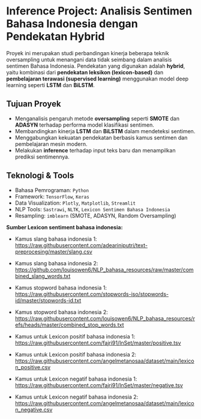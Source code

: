 # Inference Project: Analisis Sentimen Bahasa Indonesia dengan Pendekatan Hybrid

Proyek ini merupakan studi perbandingan kinerja beberapa teknik oversampling untuk menangani data tidak seimbang dalam analisis sentimen Bahasa Indonesia. Pendekatan yang digunakan adalah **hybrid**, yaitu kombinasi dari **pendekatan leksikon (lexicon-based)** dan **pembelajaran terawasi (supervised learning)** menggunakan model deep learning seperti **LSTM** dan **BiLSTM**.

## Tujuan Proyek

- Menganalisis pengaruh metode **oversampling** seperti **SMOTE** dan **ADASYN** terhadap performa model klasifikasi sentimen.
- Membandingkan kinerja **LSTM** dan **BiLSTM** dalam mendeteksi sentimen.
- Menggabungkan kekuatan pendekatan berbasis kamus sentimen dan pembelajaran mesin modern.
- Melakukan **inference** terhadap input teks baru dan menampilkan prediksi sentimennya.

## Teknologi & Tools

- Bahasa Pemrograman: `Python`
- Framework: `TensorFlow`, `Keras`
- Data Visualization: `Plotly`, `Matplotlib`, `Streamlit`
- NLP Tools: `Sastrawi`, `NLTK`, `Lexicon Sentimen Bahasa Indonesia`
- Resampling: `imblearn` (SMOTE, ADASYN, Random Oversampling)

**Sumber Lexicon sentiment bahasa indonesia:**

- Kamus slang bahasa indonesia 1: https://raw.githubusercontent.com/adeariniputri/text-preprocesing/master/slang.csv
- Kamus slang bahasa indonesia 2: https://github.com/louisowen6/NLP_bahasa_resources/raw/master/combined_slang_words.txt

- Kamus stopword bahasa indonesia 1: https://raw.githubusercontent.com/stopwords-iso/stopwords-id/master/stopwords-id.txt
- Kamus stopword bahasa indonesia 2: https://raw.githubusercontent.com/louisowen6/NLP_bahasa_resources/refs/heads/master/combined_stop_words.txt

- Kamus untuk Lexicon positif bahasa indonesia 1: https://raw.githubusercontent.com/fajri91/InSet/master/positive.tsv
- Kamus untuk Lexicon positif bahasa indonesia 2: https://raw.githubusercontent.com/angelmetanosaa/dataset/main/lexicon_positive.csv

- Kamus untuk Lexicon negatif bahasa indonesia 1: https://raw.githubusercontent.com/fajri91/InSet/master/negative.tsv
- Kamus untuk Lexicon negatif bahasa indonesia 2: https://raw.githubusercontent.com/angelmetanosaa/dataset/main/lexicon_negative.csv
